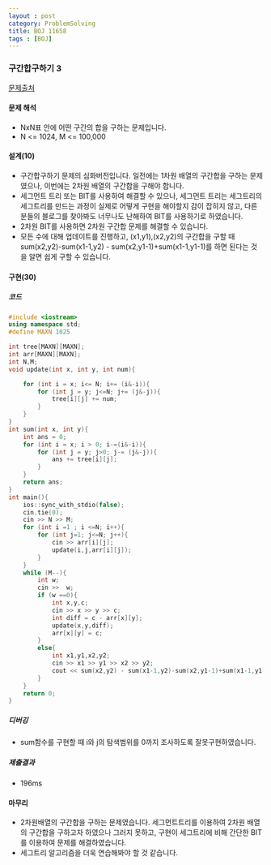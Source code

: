 ```yaml
---
layout : post
category: ProblemSolving
title: BOJ 11658
tags : [BOJ]
---
```

### 구간합구하기 3

[문제출처](https://www.acmicpc.net/problem/11658)

#### 문제 해석

- NxN표 안에 어떤 구간의 합을 구하는 문제입니다.
- N <= 1024, M <= 100,000

#### 설계(10)

- 구간합구하기 문제의 심화버전입니다. 일전에는 1차원 배열의 구간합을 구하는 문제였으나, 이번에는 2차원 배열의 구간합을 구해야 합니다.
- 세그먼트 트리 또는 BIT를 사용하여 해결할 수 있으나, 세그먼트 트리는 세그트리의 세그트리를 만드는 과정이 실제로 어떻게 구현을 해야할지 감이 잡히지 않고, 다른분들의 블로그를 찾아봐도 너무나도 난해하여 BIT를 사용하기로 하였습니다.
- 2차원 BIT를 사용하면 2차원 구간합 문제를 해결할 수 있습니다.
- 모든 수에 대해 업데이트를 진행하고, (x1,y1),(x2,y2)의 구간합을 구할 때 sum(x2,y2)-sum(x1-1,y2) - sum(x2,y1-1)+sum(x1-1,y1-1)를 하면 된다는 것을 알면 쉽게 구할 수 있습니다.

#### 구현(30)

##### 코드

```cpp
#include <iostream>
using namespace std;
#define MAXN 1025

int tree[MAXN][MAXN];
int arr[MAXN][MAXN];
int N,M;
void update(int x, int y, int num){

    for (int i = x; i<= N; i+= (i&-i)){
        for (int j = y; j<=N; j+= (j&-j)){
            tree[i][j] += num;
        }
    }
}
int sum(int x, int y){
    int ans = 0;
    for (int i = x; i > 0; i-=(i&-i)){
        for (int j = y; j>0; j-= (j&-j)){
            ans += tree[i][j];
        }
    }
    return ans;
}
int main(){
    ios::sync_with_stdio(false);
    cin.tie(0);
    cin >> N >> M;
    for (int i =1 ; i <=N; i++){
        for (int j=1; j<=N; j++){
            cin >> arr[i][j];
            update(i,j,arr[i][j]);
        }
    }
    while (M--){
        int w;
        cin >>  w;
        if (w ==0){
            int x,y,c;
            cin >> x >> y >> c;
            int diff = c - arr[x][y];
            update(x,y,diff);
            arr[x][y] = c;
        }
        else{
            int x1,y1,x2,y2;
            cin >> x1 >> y1 >> x2 >> y2;
            cout << sum(x2,y2) - sum(x1-1,y2)-sum(x2,y1-1)+sum(x1-1,y1-1)<<"\n";
        }
    }
    return 0;
}

```

##### 디버깅

- sum함수를 구현할 때 i와 j의 탐색범위를 0까지 조사하도록 잘못구현하였습니다.

##### 제출결과

- 196ms

#### 마무리

- 2차원배열의 구간합을 구하는 문제였습니다. 세그먼트트리를 이용하여 2차원 배열의 구간합을 구하고자 하였으나 그러지 못하고, 구현이 세그트리에 비해 간단한 BIT를 이용하여 문제를 해결하였습니다.
- 세그트리 알고리즘을 더욱 연습해봐야 할 것 같습니다.
